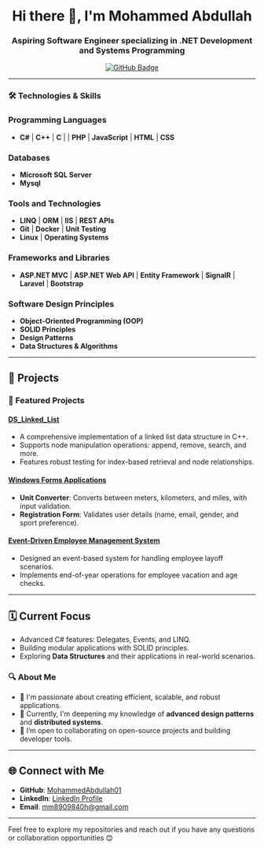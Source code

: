 <h1 align="center">Hi there 👋, I'm Mohammed Abdullah</h1>
<h3 align="center">Aspiring Software Engineer specializing in .NET Development and Systems Programming</h3>

<p align="center">
  <a href="https://github.com/MohammedAbdullah01">
    <img src="https://img.shields.io/github/followers/MohammedAbdullah01?label=Followers&style=social" alt="GitHub Badge">
  </a>
</p>

---

### 🛠️ Technologies & Skills

### Programming Languages
- **C#** | **C++** | **C** | | **PHP** | **JavaScript** | **HTML** | **CSS**

### Databases
- **Microsoft SQL Server**
- **Mysql**

### Tools and Technologies
- **LINQ** | **ORM** | **IIS** | **REST APIs**
- **Git** | **Docker** | **Unit Testing** 
- **Linux** | **Operating Systems** 

### Frameworks and Libraries
- **ASP.NET MVC** | **ASP.NET Web API** | **Entity Framework** | **SignalR** | **Laravel** | **Bootstrap**

### Software Design Principles  
- **Object-Oriented Programming (OOP)**
- **SOLID Principles**
- **Design Patterns**
- **Data Structures & Algorithms**

---

## 📂 Projects

### 🌟 Featured Projects

#### [DS_Linked_List](https://github.com/MohammedAbdullah01/DS_Linked_List)
- A comprehensive implementation of a linked list data structure in C++.
- Supports node manipulation operations: append, remove, search, and more.
- Features robust testing for index-based retrieval and node relationships.

#### [Windows Forms Applications](https://github.com/MohammedAbdullah01)
- **Unit Converter**: Converts between meters, kilometers, and miles, with input validation.
- **Registration Form**: Validates user details (name, email, gender, and sport preference).

#### [Event-Driven Employee Management System](https://github.com/MohammedAbdullah01)
- Designed an event-based system for handling employee layoff scenarios.
- Implements end-of-year operations for employee vacation and age checks.

---

## 🗓️ Current Focus
- Advanced C# features: Delegates, Events, and LINQ.
- Building modular applications with SOLID principles.
- Exploring **Data Structures** and their applications in real-world scenarios.

### 🔍 About Me

- 💼 I'm passionate about creating efficient, scalable, and robust applications.
- 🌱 Currently, I'm deepening my knowledge of **advanced design patterns** and **distributed systems**.
- 🤝 I’m open to collaborating on open-source projects and building developer tools.

---

## 🌐 Connect with Me
- **GitHub**: [MohammedAbdullah01](https://github.com/MohammedAbdullah01)
- **LinkedIn**: [LinkedIn Profile](https://www.linkedin.com/in/mohammed-abdullah-9301ba1a8/)
- **Email**: mm8909840h@gmail.com

---

Feel free to explore my repositories and reach out if you have any questions or collaboration opportunities 😊
